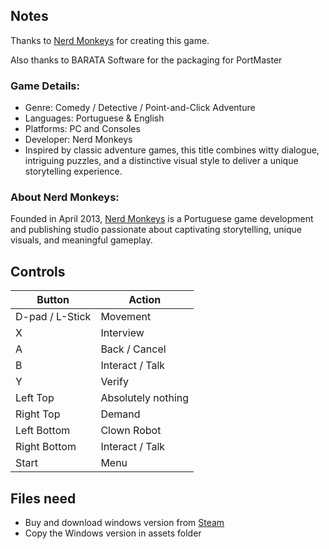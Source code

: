 ## Notes

Thanks to [Nerd Monkeys](http://nerdmonkeys.pt) for creating this game.

Also thanks to BARATA Software for the packaging for PortMaster

### Game Details:

* Genre: Comedy / Detective / Point-and-Click Adventure
* Languages: Portuguese & English
* Platforms: PC and Consoles
* Developer: Nerd Monkeys
* Inspired by classic adventure games, this title combines witty dialogue, intriguing puzzles, and a distinctive visual style to deliver a unique storytelling experience.
 
### About Nerd Monkeys:

Founded in April 2013, [Nerd Monkeys](https://www.linkedin.com/company/nerd-monkeys) is a Portuguese game development and publishing studio passionate about captivating storytelling, unique visuals, and meaningful gameplay.

## Controls

| Button          | Action             |
| --------------- | ------------------ |
| D-pad / L-Stick | Movement           |
| X               | Interview          |
| A               | Back / Cancel      |
| B               | Interact / Talk    |
| Y               | Verify             |
| Left Top        | Absolutely nothing |
| Right Top       | Demand             |
| Left Bottom     | Clown Robot        |
| Right Bottom    | Interact / Talk    |
| Start           | Menu               |


## Files need

* Buy and download windows version from [Steam](https://store.steampowered.com/app/711920/Detective_Case_and_Clown_Bot_in_The_Express_Killer)
* Copy the Windows version in assets folder
